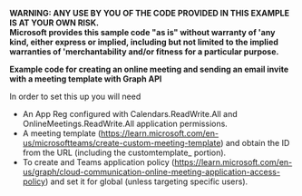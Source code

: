 **WARNING: ANY USE BY YOU OF THE CODE PROVIDED IN THIS EXAMPLE IS AT YOUR OWN RISK.**<br>
**Microsoft provides this sample code "as is" without warranty of 'any kind, either express or implied, including but not limited to the implied warranties of 'merchantability and/or fitness for a particular purpose.**<br>

**Example code for creating an online meeting and sending an email invite with a meeting template with Graph API**

In order to set this up you will need 
* An App Reg configured with Calendars.ReadWrite.All and OnlineMeetings.ReadWrite.All application permissions. 
* A meeting template (https://learn.microsoft.com/en-us/microsoftteams/create-custom-meeting-template) and obtain the ID from the URL (including the customtemplate_ portion). 
* To create and Teams application policy (https://learn.microsoft.com/en-us/graph/cloud-communication-online-meeting-application-access-policy) and set it for global (unless targeting specific users). 

